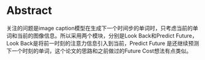 # Abstract

关注的问题是image caption模型在生成下一个时间步的单词时，只考虑当前的单词和当前的图像信息。所以采用两个模块，分别是Look Back和Predict Future，Look Back是将前一时刻的注意力信息引入到当前，Predict Future 是还继续预测下一个时刻的单词，这个论文的思路和之前做过的Future Cost想法有点类似。

